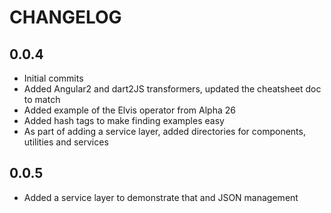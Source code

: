 # CHANGELOG

## 0.0.4
- Initial commits
- Added Angular2 and dart2JS transformers, updated the cheatsheet doc to match
- Added example of the Elvis operator from Alpha 26
- Added hash tags to make finding examples easy
- As part of adding a service layer, added directories for components, utilities and services
## 0.0.5
- Added a service layer to demonstrate that and JSON management